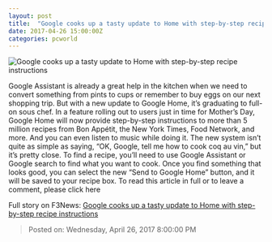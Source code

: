 ```yaml
---
layout: post
title:  "Google cooks up a tasty update to Home with step-by-step recipe instructions"
date: 2017-04-26 15:00:00Z
categories: pcworld
---
```


![Google cooks up a tasty update to Home with step-by-step recipe instructions](http://images.techhive.com/images/article/2016/11/google_home_answer_on_another_device-100691265-large.3x2.jpg)

Google Assistant is already a great help in the kitchen when we need to convert something from pints to cups or remember to buy eggs on our next shopping trip. But with a new update to Google Home, it’s graduating to full-on sous chef. In a feature rolling out to users just in time for Mother’s Day, Google Home will now provide step-by-step instructions to more than 5 million recipes from Bon Appétit, the New York Times, Food Network, and more. And you can even listen to music while doing it. The new system isn’t quite as simple as saying, “OK, Google, tell me how to cook coq au vin,” but it’s pretty close. To find a recipe, you’ll need to use Google Assistant or Google search to find what you want to cook. Once you find something that looks good, you can select the new “Send to Google Home” button, and it will be saved to your recipe box. To read this article in full or to leave a comment, please click here


Full story on F3News: [Google cooks up a tasty update to Home with step-by-step recipe instructions](http://www.f3nws.com/n/ByWSzE)

> Posted on: Wednesday, April 26, 2017 8:00:00 PM

